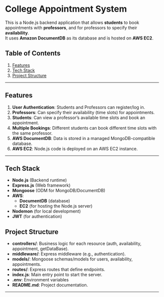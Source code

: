 # College Appointment System

This is a Node.js backend application that allows **students** to book appointments with **professors**, and for professors to specify their **availability**.  
It uses **Amazon DocumentDB** as its database and is hosted on **AWS EC2**.

## Table of Contents
1. [Features](#features)  
2. [Tech Stack](#tech-stack)  
3. [Project Structure](#project-structure)
---

## Features

1. **User Authentication**: Students and Professors can register/log in.
2. **Professors**: Can specify their availability (time slots) for appointments.
3. **Students**: Can view a professor’s available time slots and book an appointment.
4. **Multiple Bookings**: Different students can book different time slots with the same professor.
5. **AWS DocumentDB**: Data is stored in a managed MongoDB-compatible database.
6. **AWS EC2**: Node.js code is deployed on an AWS EC2 instance.

---

## Tech Stack

- **Node.js** (Backend runtime)
- **Express.js** (Web framework)
- **Mongoose** (ODM for MongoDB/DocumentDB)
- **AWS**:
  - **DocumentDB** (database)
  - **EC2** (for hosting the Node.js server)
- **Nodemon** (for local development)
- **JWT** (for authentication)

## Project Structure

- **controllers/**: Business logic for each resource (auth, availability, appointment, getDataBase).
- **middleware/**: Express middleware (e.g., authentication).
- **models/**: Mongoose schemas/models for users, availability, appointments.
- **routes/**: Express routes that define endpoints.
- **index.js**: Main entry point to start the server.
- **.env**: Environment variables 
- **README.md**: Project documentation.

---
